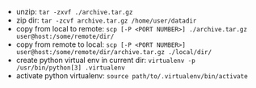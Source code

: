 - unzip: `tar -zxvf ./archive.tar.gz`
- zip dir: `tar -zcvf archive.tar.gz /home/user/datadir`
- copy from local to remote: `scp [-P <PORT NUMBER>] ./archive.tar.gz user@host:/some/remote/dir/`
- copy from remote to local: `scp [-P <PORT NUMBER>] user@host:/some/remote/dir/archive.tar.gz ./local/dir/`
- create python virtual env in current dir: `virtualenv -p /usr/bin/python[3] .virtualenv`
- activate python virtualenv: `source path/to/.virtualenv/bin/activate`
